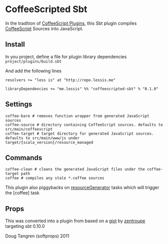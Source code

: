 # CoffeeScripted Sbt

In the tradition of [CoffeeScript Plugins](https://github.com/rubbish/coffee-script-sbt-plugin), this Sbt plugin compiles [CoffeeScript](http://jashkenas.github.com/coffee-script/) Sources into JavaScript.

## Install

In you project, define a file for plugin library dependencies `project/plugins/build.sbt`

And add the following lines

    resolvers += "less is" at "http://repo.lessis.me"

    libraryDependencies += "me.lessis" %% "coffeescripted-sbt" % "0.1.0"

## Settings

    coffee-bare # removes function wrapper from generated JavaScript sources
    coffee-source # directory containing CoffeeScript sources. defaults to src/main/coffeescript
    coffee-target # target directory for generated JavaScript sources. defaults to src/main/www/js under target/{scala_version}/resource_managed

## Commands

    coffee-clean # cleans the generated JavaScript files under the coffee-target path
    coffee # compiles any stale *.coffee sources

This plugin also piggybacks on [resourceGenerator](https://github.com/harrah/xsbt/blob/0.10/main/Defaults.scala#L126) tasks which will trigger the [coffee] task

## Props

This was converted into a plugin from based on a  [gist](https://gist.github.com/1018046) by [zentroupe](https://gist.github.com/zentrope) targeting sbt 0.10.0

Doug Tangren (softprops) 2011
